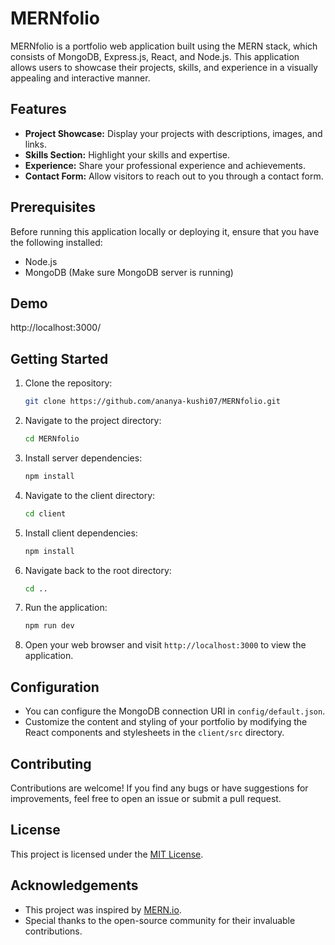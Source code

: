 
# MERNfolio

MERNfolio is a portfolio web application built using the MERN stack, which consists of MongoDB, Express.js, React, and Node.js. This application allows users to showcase their projects, skills, and experience in a visually appealing and interactive manner.

## Features

- **Project Showcase:** Display your projects with descriptions, images, and links.
- **Skills Section:** Highlight your skills and expertise.
- **Experience:** Share your professional experience and achievements.
- **Contact Form:** Allow visitors to reach out to you through a contact form.

## Prerequisites

Before running this application locally or deploying it, ensure that you have the following installed:

- Node.js
- MongoDB (Make sure MongoDB server is running)

## Demo
http://localhost:3000/

## Getting Started

1. Clone the repository:

   ```bash
   git clone https://github.com/ananya-kushi07/MERNfolio.git
   ```

2. Navigate to the project directory:

   ```bash
   cd MERNfolio
   ```

3. Install server dependencies:

   ```bash
   npm install
   ```

4. Navigate to the client directory:

   ```bash
   cd client
   ```

5. Install client dependencies:

   ```bash
   npm install
   ```

6. Navigate back to the root directory:

   ```bash
   cd ..
   ```

7. Run the application:

   ```bash
   npm run dev
   ```

8. Open your web browser and visit `http://localhost:3000` to view the application.

## Configuration

- You can configure the MongoDB connection URI in `config/default.json`.
- Customize the content and styling of your portfolio by modifying the React components and stylesheets in the `client/src` directory.

## Contributing

Contributions are welcome! If you find any bugs or have suggestions for improvements, feel free to open an issue or submit a pull request.

## License

This project is licensed under the [MIT License](LICENSE).

## Acknowledgements

- This project was inspired by [MERN.io](https://mern.io/).
- Special thanks to the open-source community for their invaluable contributions.
  
